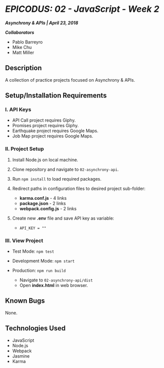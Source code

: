 # _EPICODUS: 02 - JavaScript - Week 2_

***Asynchrony & APIs | April 23, 2018***

***Collaborators***

- Pablo Barreyro
- Mike Chu
- Matt Miller

## Description

A collection of practice projects focused on Asynchrony & APIs.

## Setup/Installation Requirements

### I. API Keys

- API Call project requires Giphy.
- Promises project requires Giphy.
- Earthquake project requires Google Maps.
- Job Map project requires Google Maps.

### II. Project Setup

1. Install Node.js on local machine.

2. Clone repository and navigate to `02-asynchrony-api`.

3. Run `npm install` to load required packages.

4. Redirect paths in configuration files to desired project sub-folder:

    - **karma.conf.js** - 4 links
    - **package.json** - 2 links
    - **webpack.config.js** - 2 links

5. Create new **.env** file and save API key as variable:

    - `API_KEY = ""`

### III. View Project

- Test Mode: `npm test`

- Development Mode: `npm start`

- Production: `npm run build`

  - Navigate to `02-asynchrony-api/dist`
  - Open **index.html** in web browser.

## Known Bugs

None.

## Technologies Used

- JavaScript
- Node.js
- Webpack
- Jasmine
- Karma
